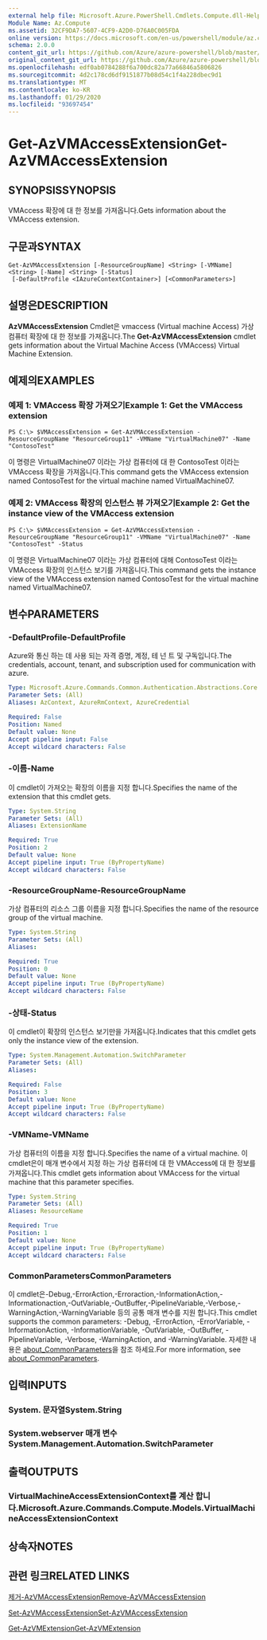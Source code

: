 ```yaml
---
external help file: Microsoft.Azure.PowerShell.Cmdlets.Compute.dll-Help.xml
Module Name: Az.Compute
ms.assetid: 32CF9DA7-5607-4CF9-A2D0-D76A0C005FDA
online version: https://docs.microsoft.com/en-us/powershell/module/az.compute/get-azvmaccessextension
schema: 2.0.0
content_git_url: https://github.com/Azure/azure-powershell/blob/master/src/Compute/Compute/help/Get-AzVMAccessExtension.md
original_content_git_url: https://github.com/Azure/azure-powershell/blob/master/src/Compute/Compute/help/Get-AzVMAccessExtension.md
ms.openlocfilehash: edf0ab0784288f6a700dc82a77a66846a5806826
ms.sourcegitcommit: 4d2c178cd6df9151877b08d54c1f4a228dbec9d1
ms.translationtype: MT
ms.contentlocale: ko-KR
ms.lasthandoff: 01/29/2020
ms.locfileid: "93697454"
---
```

# <span data-ttu-id="6aea2-101">Get-AzVMAccessExtension</span><span class="sxs-lookup"><span data-stu-id="6aea2-101">Get-AzVMAccessExtension</span></span>

## <span data-ttu-id="6aea2-102">SYNOPSIS</span><span class="sxs-lookup"><span data-stu-id="6aea2-102">SYNOPSIS</span></span>
<span data-ttu-id="6aea2-103">VMAccess 확장에 대 한 정보를 가져옵니다.</span><span class="sxs-lookup"><span data-stu-id="6aea2-103">Gets information about the VMAccess extension.</span></span>

## <span data-ttu-id="6aea2-104">구문과</span><span class="sxs-lookup"><span data-stu-id="6aea2-104">SYNTAX</span></span>

```
Get-AzVMAccessExtension [-ResourceGroupName] <String> [-VMName] <String> [-Name] <String> [-Status]
 [-DefaultProfile <IAzureContextContainer>] [<CommonParameters>]
```

## <span data-ttu-id="6aea2-105">설명은</span><span class="sxs-lookup"><span data-stu-id="6aea2-105">DESCRIPTION</span></span>
<span data-ttu-id="6aea2-106">**AzVMAccessExtension** Cmdlet은 vmaccess (Virtual machine Access) 가상 컴퓨터 확장에 대 한 정보를 가져옵니다.</span><span class="sxs-lookup"><span data-stu-id="6aea2-106">The **Get-AzVMAccessExtension** cmdlet gets information about the Virtual Machine Access (VMAccess) Virtual Machine Extension.</span></span>

## <span data-ttu-id="6aea2-107">예제의</span><span class="sxs-lookup"><span data-stu-id="6aea2-107">EXAMPLES</span></span>

### <span data-ttu-id="6aea2-108">예제 1: VMAccess 확장 가져오기</span><span class="sxs-lookup"><span data-stu-id="6aea2-108">Example 1: Get the VMAccess extension</span></span>
```
PS C:\> $VMAccessExtension = Get-AzVMAccessExtension -ResourceGroupName "ResourceGroup11" -VMName "VirtualMachine07" -Name "ContosoTest"
```

<span data-ttu-id="6aea2-109">이 명령은 VirtualMachine07 이라는 가상 컴퓨터에 대 한 ContosoTest 이라는 VMAccess 확장을 가져옵니다.</span><span class="sxs-lookup"><span data-stu-id="6aea2-109">This command gets the VMAccess extension named ContosoTest for the virtual machine named VirtualMachine07.</span></span>

### <span data-ttu-id="6aea2-110">예제 2: VMAccess 확장의 인스턴스 뷰 가져오기</span><span class="sxs-lookup"><span data-stu-id="6aea2-110">Example 2: Get the instance view of the VMAccess extension</span></span>
```
PS C:\> $VMAccessExtension = Get-AzVMAccessExtension -ResourceGroupName "ResourceGroup11" -VMName "VirtualMachine07" -Name "ContosoTest" -Status
```

<span data-ttu-id="6aea2-111">이 명령은 VirtualMachine07 이라는 가상 컴퓨터에 대해 ContosoTest 이라는 VMAccess 확장의 인스턴스 보기를 가져옵니다.</span><span class="sxs-lookup"><span data-stu-id="6aea2-111">This command gets the instance view of the VMAccess extension named ContosoTest for the virtual machine named VirtualMachine07.</span></span>

## <span data-ttu-id="6aea2-112">변수</span><span class="sxs-lookup"><span data-stu-id="6aea2-112">PARAMETERS</span></span>

### <span data-ttu-id="6aea2-113">-DefaultProfile</span><span class="sxs-lookup"><span data-stu-id="6aea2-113">-DefaultProfile</span></span>
<span data-ttu-id="6aea2-114">Azure와 통신 하는 데 사용 되는 자격 증명, 계정, 테 넌 트 및 구독입니다.</span><span class="sxs-lookup"><span data-stu-id="6aea2-114">The credentials, account, tenant, and subscription used for communication with azure.</span></span>

```yaml
Type: Microsoft.Azure.Commands.Common.Authentication.Abstractions.Core.IAzureContextContainer
Parameter Sets: (All)
Aliases: AzContext, AzureRmContext, AzureCredential

Required: False
Position: Named
Default value: None
Accept pipeline input: False
Accept wildcard characters: False
```

### <span data-ttu-id="6aea2-115">-이름</span><span class="sxs-lookup"><span data-stu-id="6aea2-115">-Name</span></span>
<span data-ttu-id="6aea2-116">이 cmdlet이 가져오는 확장의 이름을 지정 합니다.</span><span class="sxs-lookup"><span data-stu-id="6aea2-116">Specifies the name of the extension that this cmdlet gets.</span></span>

```yaml
Type: System.String
Parameter Sets: (All)
Aliases: ExtensionName

Required: True
Position: 2
Default value: None
Accept pipeline input: True (ByPropertyName)
Accept wildcard characters: False
```

### <span data-ttu-id="6aea2-117">-ResourceGroupName</span><span class="sxs-lookup"><span data-stu-id="6aea2-117">-ResourceGroupName</span></span>
<span data-ttu-id="6aea2-118">가상 컴퓨터의 리소스 그룹 이름을 지정 합니다.</span><span class="sxs-lookup"><span data-stu-id="6aea2-118">Specifies the name of the resource group of the virtual machine.</span></span>

```yaml
Type: System.String
Parameter Sets: (All)
Aliases:

Required: True
Position: 0
Default value: None
Accept pipeline input: True (ByPropertyName)
Accept wildcard characters: False
```

### <span data-ttu-id="6aea2-119">-상태</span><span class="sxs-lookup"><span data-stu-id="6aea2-119">-Status</span></span>
<span data-ttu-id="6aea2-120">이 cmdlet이 확장의 인스턴스 보기만을 가져옵니다.</span><span class="sxs-lookup"><span data-stu-id="6aea2-120">Indicates that this cmdlet gets only the instance view of the extension.</span></span>

```yaml
Type: System.Management.Automation.SwitchParameter
Parameter Sets: (All)
Aliases:

Required: False
Position: 3
Default value: None
Accept pipeline input: True (ByPropertyName)
Accept wildcard characters: False
```

### <span data-ttu-id="6aea2-121">-VMName</span><span class="sxs-lookup"><span data-stu-id="6aea2-121">-VMName</span></span>
<span data-ttu-id="6aea2-122">가상 컴퓨터의 이름을 지정 합니다.</span><span class="sxs-lookup"><span data-stu-id="6aea2-122">Specifies the name of a virtual machine.</span></span>
<span data-ttu-id="6aea2-123">이 cmdlet은이 매개 변수에서 지정 하는 가상 컴퓨터에 대 한 VMAccess에 대 한 정보를 가져옵니다.</span><span class="sxs-lookup"><span data-stu-id="6aea2-123">This cmdlet gets information about VMAccess for the virtual machine that this parameter specifies.</span></span>

```yaml
Type: System.String
Parameter Sets: (All)
Aliases: ResourceName

Required: True
Position: 1
Default value: None
Accept pipeline input: True (ByPropertyName)
Accept wildcard characters: False
```

### <span data-ttu-id="6aea2-124">CommonParameters</span><span class="sxs-lookup"><span data-stu-id="6aea2-124">CommonParameters</span></span>
<span data-ttu-id="6aea2-125">이 cmdlet은-Debug,-ErrorAction,-Erroraction,-InformationAction,-Informationaction,-OutVariable,-OutBuffer,-PipelineVariable,-Verbose,-WarningAction,-WarningVariable 등의 공통 매개 변수를 지원 합니다.</span><span class="sxs-lookup"><span data-stu-id="6aea2-125">This cmdlet supports the common parameters: -Debug, -ErrorAction, -ErrorVariable, -InformationAction, -InformationVariable, -OutVariable, -OutBuffer, -PipelineVariable, -Verbose, -WarningAction, and -WarningVariable.</span></span> <span data-ttu-id="6aea2-126">자세한 내용은 [about_CommonParameters](https://go.microsoft.com/fwlink/?LinkID=113216)을 참조 하세요.</span><span class="sxs-lookup"><span data-stu-id="6aea2-126">For more information, see [about_CommonParameters](https://go.microsoft.com/fwlink/?LinkID=113216).</span></span>

## <span data-ttu-id="6aea2-127">입력</span><span class="sxs-lookup"><span data-stu-id="6aea2-127">INPUTS</span></span>

### <span data-ttu-id="6aea2-128">System. 문자열</span><span class="sxs-lookup"><span data-stu-id="6aea2-128">System.String</span></span>

### <span data-ttu-id="6aea2-129">System.webserver 매개 변수</span><span class="sxs-lookup"><span data-stu-id="6aea2-129">System.Management.Automation.SwitchParameter</span></span>

## <span data-ttu-id="6aea2-130">출력</span><span class="sxs-lookup"><span data-stu-id="6aea2-130">OUTPUTS</span></span>

### <span data-ttu-id="6aea2-131">VirtualMachineAccessExtensionContext를 계산 합니다.</span><span class="sxs-lookup"><span data-stu-id="6aea2-131">Microsoft.Azure.Commands.Compute.Models.VirtualMachineAccessExtensionContext</span></span>

## <span data-ttu-id="6aea2-132">상속자</span><span class="sxs-lookup"><span data-stu-id="6aea2-132">NOTES</span></span>

## <span data-ttu-id="6aea2-133">관련 링크</span><span class="sxs-lookup"><span data-stu-id="6aea2-133">RELATED LINKS</span></span>

[<span data-ttu-id="6aea2-134">제거-AzVMAccessExtension</span><span class="sxs-lookup"><span data-stu-id="6aea2-134">Remove-AzVMAccessExtension</span></span>](./Remove-AzVMAccessExtension.md)

[<span data-ttu-id="6aea2-135">Set-AzVMAccessExtension</span><span class="sxs-lookup"><span data-stu-id="6aea2-135">Set-AzVMAccessExtension</span></span>](./Set-AzVMAccessExtension.md)

[<span data-ttu-id="6aea2-136">Get-AzVMExtension</span><span class="sxs-lookup"><span data-stu-id="6aea2-136">Get-AzVMExtension</span></span>](./Get-AzVMExtension.md)


